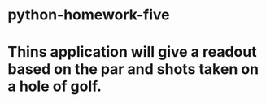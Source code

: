 # python-homework-five
# Thins application will give a readout based on the par and shots taken on a hole of golf.
